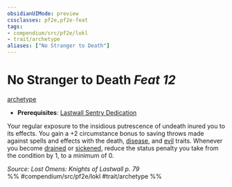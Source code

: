 ```yaml
---
obsidianUIMode: preview
cssclasses: pf2e,pf2e-feat
tags:
- compendium/src/pf2e/lokl
- trait/archetype
aliases: ["No Stranger to Death"]
---
```

# No Stranger to Death  *Feat 12*  
[archetype](rules/traits/archetype.md "Archetype Feat Trait")  

- **Prerequisites**: [Lastwall Sentry Dedication](compendium/feats/lastwall-sentry-dedication-lowg.md)

Your regular exposure to the insidious putrescence of undeath inured you to its effects. You gain a +2 circumstance bonus to saving throws made against spells and effects with the death, [disease](rules/traits/disease.md "Disease Effect Trait"), and [evil](rules/traits/evil.md "Evil Alignment Trait") traits. Whenever you become [drained](rules/conditions.md#Drained) or [sickened](rules/conditions.md#Sickened), reduce the status penalty you take from the condition by 1, to a minimum of 0.

*Source: Lost Omens: Knights of Lastwall p. 79*  
%% #compendium/src/pf2e/lokl #trait/archetype %%